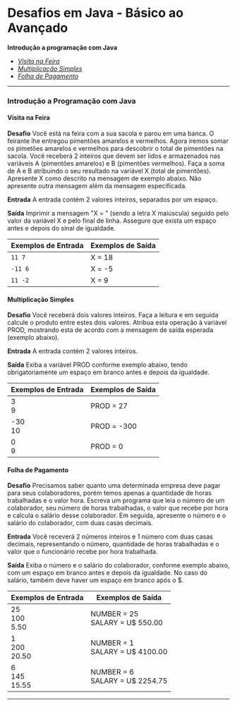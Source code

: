 # Desafios em Java - Básico ao Avançado

**Introdução a programação com Java**
- [*Visita na Feira*](introducao-java/visitaFeira.java)
- [*Multiplicação Simples*](introducao-java/multiplicacaoSimples.java)
- [*Folha de Pagamento*](introducao-java/folhaPagamento.java)

------



### Introdução a Programação com Java

#### 	

#### 	Visita na Feira

**Desafio**
Você está na feira com a sua sacola e parou em uma banca. O feirante lhe entregou pimentões amarelos e vermelhos. Agora iremos somar os pimetões amarelos e vermelhos para descobrir o total de pimentões na sacola.  Você receberá 2 inteiros que devem ser lidos e armazenados nas variáveis A (pimentões amarelos) e B (pimentões vermelhos). Faça a soma de A e B atribuindo o seu resultado na variável X (total de pimentões). Apresente X como descrito na mensagem de exemplo abaixo. Não apresente outra mensagem além da mensagem especificada.

**Entrada**
A entrada contém 2 valores inteiros, separados por um espaço.

**Saída**
Imprimir a mensagem "X = " (sendo a letra X maiúscula) seguido pelo valor da variável X e pelo final de linha. Assegure que exista um espaço antes e depois do sinal de igualdade.

| Exemplos de Entrada | Exemplos de Saída |
|------ | ----- |
| `11 7` | X = 18 |
| `-11 6` | X = -5 |
| `11 -2` | X = 9 |



#### 	Multiplicação Simples

**Desafio**
Você receberá dois valores inteiros. Faça a leitura e em seguida calcule o produto entre estes dois valores. Atribua esta operação à variável PROD, mostrando esta de acordo com a mensagem de saída esperada (exemplo abaixo).   

**Entrada**
A entrada contém 2 valores inteiros.

**Saída**
Exiba a variável PROD conforme exemplo abaixo, tendo obrigatoriamente um espaço em branco antes e depois da igualdade.

| Exemplos de Entrada | Exemplos de Saída |
| ------------------- | ----------------- |
| 3<br />9            | PROD = 27         |
| -30<br />10         | PROD = -300       |
| 0<br />9            | PROD = 0          |



#### 	Folha de Pagamento

**Desafio**
Precisamos saber quanto uma determinada empresa deve pagar para seus colaboradores, porém temos apenas a quantidade de horas trabalhadas e o valor hora. Escreva um programa que leia o número de um colaborador, seu número de horas trabalhadas, o valor que recebe por hora e calcula o salário desse colaborador. Em seguida, apresente o número e o salário do colaborador, com duas casas decimais.

**Entrada**
Você receverá 2 números inteiros e 1 número com duas casas decimais, representando o número, quantidade de horas trabalhadas e o valor que o funcionário recebe por hora trabalhada.

**Saída**
Exiba o número e o salário do colaborador, conforme exemplo abaixo, com um espaço em branco antes e depois da igualdade. No caso do salário, também deve haver um espaço em branco após o $.

| Exemplos de Entrada   | Exemplos de Saída                   |
| --------------------- | ----------------------------------- |
| 25<br />100<br />5.50 | NUMBER = 25<br />SALARY = U$ 550.00 |
| 1<br />200<br />20.50 | NUMBER = 1<br />SALARY = U$ 4100.00 |
| 6<br />145<br />15.55 | NUMBER = 6<br />SALARY = U$ 2254.75 |



------



